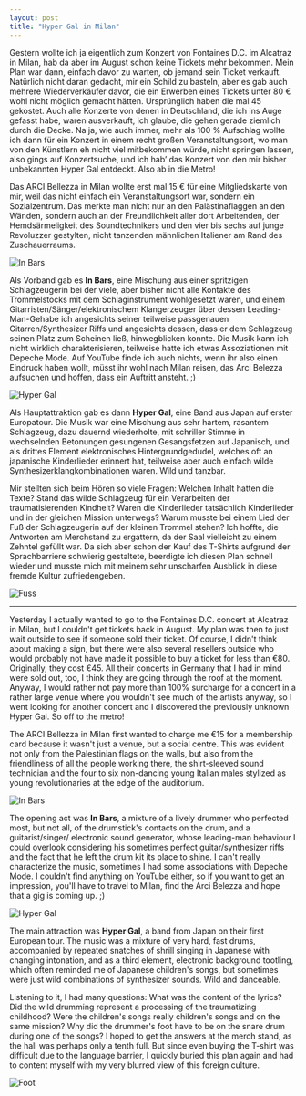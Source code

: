 ```yaml
---
layout: post
title: "Hyper Gal in Milan"
---
```


Gestern wollte ich ja eigentlich zum Konzert von Fontaines D.C. im Alcatraz in Milan, hab da aber im August schon keine Tickets mehr bekommen. Mein Plan war dann, einfach davor zu warten, ob jemand sein Ticket verkauft. Natürlich nicht daran gedacht, mir ein Schild zu basteln, aber es gab auch mehrere Wiederverkäufer davor, die ein Erwerben eines Tickets unter 80 € wohl nicht möglich gemacht hätten. Ursprünglich haben die mal 45 gekostet. Auch alle Konzerte von denen in Deutschland, die ich ins Auge gefasst habe, waren ausverkauft, ich glaube, die gehen gerade ziemlich durch die Decke. Na ja, wie auch immer, mehr als 100 % Aufschlag wollte ich dann für ein Konzert in einem recht großen Veranstaltungsort, wo man von den Künstlern eh nicht viel mitbekommen würde, nicht springen lassen, also gings auf Konzertsuche, und ich hab’ das Konzert von den mir bisher unbekannten Hyper Gal entdeckt. Also ab in die Metro!

Das ARCI Bellezza in Milan wollte erst mal 15 € für eine Mitgliedskarte von mir, weil das nicht einfach ein Veranstaltungsort war, sondern ein Sozialzentrum. Das merkte man nicht nur an den Palästinaflaggen an den Wänden, sondern auch an der Freundlichkeit aller dort Arbeitenden, der Hemdsärmeligkeit des Soundtechnikers und den vier bis sechs auf junge Revoluzzer gestylten, nicht tanzenden männlichen Italiener am Rand des Zuschauerraums.

![In Bars](/images/2024-11-04-hyper-gal/in-bars.jpeg)

Als Vorband gab es **In Bars**, eine Mischung aus einer spritzigen Schlagzeugerin bei der viele, aber bisher nicht alle Kontakte des Trommelstocks mit dem Schlaginstrument wohlgesetzt waren, und einem Gitarristen/Sänger/elektronischem Klangerzeuger über dessen Leading-Man-Gehabe ich angesichts seiner teilweise passgenauen Gitarren/Synthesizer Riffs und angesichts dessen, dass er dem Schlagzeug seinen Platz zum Scheinen ließ, hinwegblicken konnte. Die Musik kann ich nicht wirklich charakterisieren, teilweise hatte ich etwas Assoziationen mit Depeche Mode. Auf YouTube finde ich auch nichts, wenn ihr also einen Eindruck haben wollt, müsst ihr wohl nach Milan reisen, das Arci Belezza aufsuchen und hoffen, dass ein Auftritt ansteht. ;)

![Hyper Gal](/images/2024-11-04-hyper-gal/hyper-gal.jpeg)

Als Hauptattraktion gab es dann **Hyper Gal**, eine Band aus Japan auf erster Europatour. Die Musik war eine Mischung aus sehr hartem, rasantem Schlagzeug, dazu dauernd wiederholte, mit schriller Stimme in wechselnden Betonungen gesungenen Gesangsfetzen auf Japanisch, und als drittes Element elektronisches Hintergrundgedudel, welches oft an japanische Kinderlieder erinnert hat, teilweise aber auch einfach wilde Synthesizerklangkombinationen waren. Wild und tanzbar.

Mir stellten sich beim Hören so viele Fragen: Welchen Inhalt hatten die Texte? Stand das wilde Schlagzeug für ein Verarbeiten der traumatisierenden Kindheit? Waren die Kinderlieder tatsächlich Kinderlieder und in der gleichen Mission unterwegs? Warum musste bei einem Lied der Fuß der Schlagzeugerin auf der kleinen Trommel stehen? Ich hoffte, die Antworten am Merchstand zu ergattern, da der Saal vielleicht zu einem Zehntel gefüllt war. Da sich aber schon der Kauf des T-Shirts aufgrund der Sprachbarriere schwierig gestaltete, beerdigte ich diesen Plan schnell wieder und musste mich mit meinem sehr unscharfen Ausblick in diese fremde Kultur zufriedengeben.

![Fuss](/images/2024-11-04-hyper-gal/fuss.jpeg)

---

Yesterday I actually wanted to go to the Fontaines D.C. concert at Alcatraz in Milan, but I couldn't get tickets back in August. My plan was then to just wait outside to see if someone sold their ticket. Of course, I didn't think about making a sign, but there were also several resellers outside who would probably not have made it possible to buy a ticket for less than €80. Originally, they cost €45. All their concerts in Germany that I had in mind were sold out, too, I think they are going through the roof at the moment. Anyway, I would rather not pay more than 100% surcharge for a concert in a rather large venue where you wouldn't see much of the artists anyway, so I went looking for another concert and I discovered the previously unknown Hyper Gal. So off to the metro!

The ARCI Bellezza in Milan first wanted to charge me €15 for a membership card because it wasn't just a venue, but a social centre. This was evident not only from the Palestinian flags on the walls, but also from the friendliness of all the people working there, the shirt-sleeved sound technician and the four to six non-dancing young Italian males stylized as young revolutionaries at the edge of the auditorium.

![In Bars](/images/2024-11-04-hyper-gal/in-bars.jpeg)

The opening act was **In Bars**, a mixture of a lively drummer who perfected most, but not all, of the drumstick's contacts on the drum, and a guitarist/singer/ electronic sound generator, whose leading-man behaviour I could overlook considering his sometimes perfect guitar/synthesizer riffs and the fact that he left the drum kit its place to shine. I can't really characterize the music, sometimes I had some associations with Depeche Mode. I couldn't find anything on YouTube either, so if you want to get an impression, you'll have to travel to Milan, find the Arci Belezza and hope that a gig is coming up. ;)

![Hyper Gal](/images/2024-11-04-hyper-gal/hyper-gal.jpeg)

The main attraction was **Hyper Gal**, a band from Japan on their first European tour. The music was a mixture of very hard, fast drums, accompanied by repeated snatches of shrill singing in Japanese with changing intonation, and as a third element, electronic background tootling, which often reminded me of Japanese children's songs, but sometimes were just wild combinations of synthesizer sounds. Wild and danceable.

Listening to it, I had many questions: What was the content of the lyrics? Did the wild drumming represent a processing of the traumatizing childhood? Were the children's songs really children's songs and on the same mission? Why did the drummer's foot have to be on the snare drum during one of the songs? I hoped to get the answers at the merch stand, as the hall was perhaps only a tenth full. But since even buying the T-shirt was difficult due to the language barrier, I quickly buried this plan again and had to content myself with my very blurred view of this foreign culture.

![Foot](/images/2024-11-04-hyper-gal/fuss.jpeg)